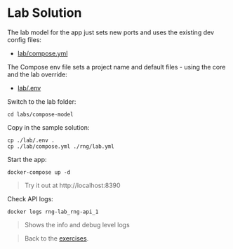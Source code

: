 # Lab Solution

The lab model for the app just sets new ports and uses the existing dev config files:

- [lab/compose.yml](./lab/compose.yml)

The Compose env file sets a project name and default files - using the core and the lab override:

- [lab/.env](./lab/.env)

Switch to the lab folder:

```
cd labs/compose-model
```

Copy in the sample solution:

```
cp ./lab/.env .
cp ./lab/compose.yml ./rng/lab.yml
```

Start the app:

```
docker-compose up -d
```

> Try it out at http://localhost:8390

Check API logs:

```
docker logs rng-lab_rng-api_1
```

> Shows the info and debug level logs

> Back to the [exercises](README.md).